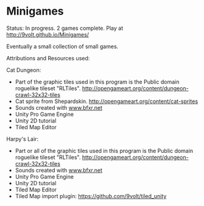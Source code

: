 Minigames
=========
Status:  In progress.  2 games complete.
Play at http://9volt.github.io/Minigames/

Eventually a small collection of small games.

Attributions and Resources used:

Cat Dungeon:
 * Part of the graphic tiles used in this program is the Public domain roguelike tileset "RLTiles".  http://opengameart.org/content/dungeon-crawl-32x32-tiles
 * Cat sprite from Shepardskin. http://opengameart.org/content/cat-sprites
 * Sounds created with www.bfxr.net
 * Unity Pro Game Engine 
 * Unity 2D tutorial
 * Tiled Map Editor

Harpy's Lair:
 * Part or all of the graphic tiles used in this program is the Public domain roguelike tileset "RLTiles".  http://opengameart.org/content/dungeon-crawl-32x32-tiles
 * Sounds created with www.bfxr.net
 * Unity Pro Game Engine 
 * Unity 2D tutorial
 * Tiled Map Editor
 * Tiled Map import plugin: https://github.com/9volt/tiled_unity 
